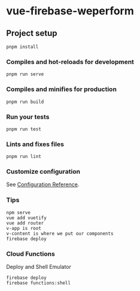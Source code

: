 # vue-firebase-weperform

## Project setup
```
pnpm install
```

### Compiles and hot-reloads for development
```
pnpm run serve
```

### Compiles and minifies for production
```
pnpm run build
```

### Run your tests
```
pnpm run test
```

### Lints and fixes files
```
pnpm run lint
```

### Customize configuration
See [Configuration Reference](https://cli.vuejs.org/config/).

### Tips
```
npm serve
vue add vuetify
vue add router
v-app is root
v-content is where we put our components
firebase deploy
```

### Cloud Functions
Deploy and Shell Emulator
```
firebase deploy
firebase functions:shell
```
